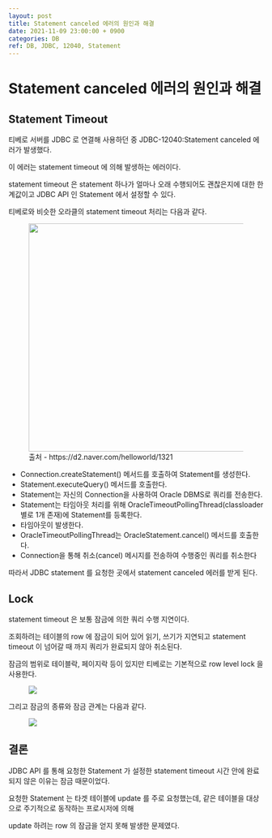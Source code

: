 ```yaml
---
layout: post
title: Statement canceled 에러의 원인과 해결
date: 2021-11-09 23:00:00 + 0900
categories: DB
ref: DB, JDBC, 12040, Statement
---
```


# Statement canceled 에러의 원인과 해결

## Statement Timeout

티베로 서버를 JDBC 로 연결해 사용하던 중 JDBC-12040:Statement canceled 에러가 발생했다.   

이 에러는 statement timeout 에 의해 발생하는 에러이다.

statement timeout 은 statement 하나가 얼마나 오래 수행되어도 괜찮은지에 대한 한계값이고 JDBC API 인 Statement 에서 설정할 수 있다.

티베로와 비슷한 오라클의 statement timeout 처리는 다음과 같다.

<figure>

  <img src="https://user-images.githubusercontent.com/13375810/140767046-dd4b6b74-4632-41b0-adf0-44efa136131f.png" height=450/>

 <figcaption>출처 - https://d2.naver.com/helloworld/1321</figcaption>

</figure>

- Connection.createStatement() 메서드를 호출하여 Statement를 생성한다.
- Statement.executeQuery() 메서드를 호출한다.
- Statement는 자신의 Connection을 사용하여 Oracle DBMS로 쿼리를 전송한다.
- Statement는 타임아웃 처리를 위해 OracleTimeoutPollingThread(classloader별로 1개 존재)에 Statement를 등록한다.
- 타임아웃이 발생한다.
- OracleTimeoutPollingThread는 OracleStatement.cancel() 메서드를 호출한다.
- Connection을 통해 취소(cancel) 메시지를 전송하여 수행중인 쿼리를 취소한다

따라서 JDBC statement 를 요청한 곳에서 statement canceled 에러를 받게 된다.



## Lock

statement timeout 은 보통 잠금에 의한 쿼리 수행 지연이다. 

조회하려는 테이블의 row 에 잠금이 되어 있어  읽기, 쓰기가 지연되고 statement timeout 이 넘어갈 때 까지 쿼리가 완료되지 않아 취소된다.

잠금의 범위로 테이블락, 페이지락 등이 있지만 티베로는 기본적으로 row level lock 을 사용한다.

<figure>
    <img src="https://user-images.githubusercontent.com/13375810/140767848-57c77f49-cf58-43d5-83c4-62fe48b4f7fc.jpg" />

 <figcaption></figcaption>

</figure>

그리고 잠금의 종류와 잠금 관계는 다음과 같다.

<figure>
    <img src="https://user-images.githubusercontent.com/13375810/140768651-49d7a481-af62-490b-a6ab-b06182090e7f.jpg" />


 <figcaption></figcaption>

</figure>



## 결론

JDBC API 를 통해 요청한 Statement 가 설정한 statement timeout 시간 안에 완료되지 않은 이유는 잠금 때문이었다.

요청한 Statement 는 타겟 테이블에 update 를 주로 요청했는데, 같은 테이블을 대상으로 주기적으로 동작하는 프로시저에 의해

update 하려는 row 의 잠금을 얻지 못해 발생한 문제였다.

